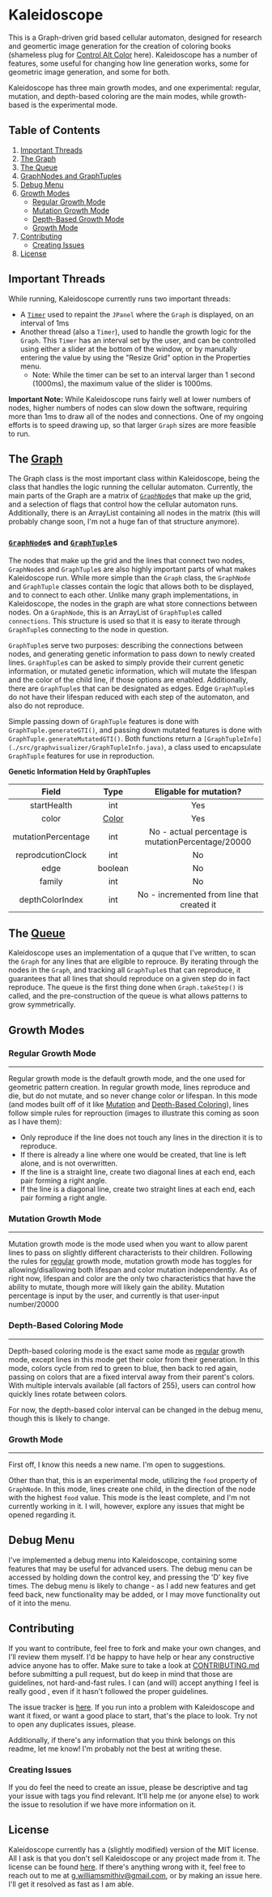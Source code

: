 # Kaleidoscope
This is a Graph-driven grid based cellular automaton, designed for research and geomertic image generation for the creation of coloring 
books (shameless plug for [Control Alt Color](https://www.amazon.com/Control-Alt-Color-Shayne-Alexander/dp/1545421331/ref=sr_1_1?ie=UTF8&qid=1500386753&sr=8-1&keywords=control+alt+color) here). Kaleidoscope has a number of features, some useful for changing how line generation works, some for geometric image generation, and some for both.

Kaleidoscope has three main growth modes, and one experimental: regular, mutation, and depth-based coloring are the main modes, while growth-based is the experimental mode.

## Table of Contents

1. [Important Threads](#important-threads)
2. [The Graph](#the-graph)
3. [The Queue](#the-queue)
4. [GraphNodes and GraphTuples](#graphnodes-and-graphtuples)
5. [Debug Menu](#debug-menu)
6. [Growth Modes](#growth-modes)
   * [Regular Growth Mode](#regular-growth-mode)
   * [Mutation Growth Mode](#mutation-growth-mode)
   * [Depth-Based Growth Mode](#depth-based-growth-mode)
   * [Growth Mode](#growth-mode)
7. [Contributing](#contributing)
   * [Creating Issues](#creating-issues)
8. [License](#license)


## Important Threads

While running, Kaleidoscope currently runs two important threads:
*  A [`Timer`](https://docs.oracle.com/javase/7/docs/api/java/util/Timer.html) used to repaint the `JPanel` where the `Graph` is displayed, on an interval of 1ms
*  Another thread (also a `Timer`), used to handle the growth logic for the `Graph`. This `Timer` has an interval set by the user, and can be controlled using either a slider at the bottom of the window, or by manutally entering the value by using the "Resize Grid" option in the Properties menu.
    * Note: While the timer can be set to an interval larger than 1 second (1000ms), the maximum value of the slider is 
    1000ms.
    
**Important Note:** While Kaleidoscope runs fairly well at lower numbers of nodes, higher numbers of nodes can slow down the software,  requiring more than 1ms to draw all of the nodes and connections. One of my ongoing efforts is to speed drawing up, so that larger `Graph`  sizes are more feasible to run.

## The [Graph](./src/graphvisualizer/Graph.java)

The Graph class is the most important class within Kaleidoscope, being the class that handles the logic running the cellular automaton. Currently, the main parts of the Graph are a matrix of [`GraphNode`](./src/graphvisualizer)s that make up the grid, and a selection of flags that control how the cellular automaton runs. Additionally, there is an ArrayList containing all nodes in the matrix (this will probably change soon, I'm not a huge fan of that structure anymore).

### [`GraphNode`](./src/graphvisualizer/GraphNode.java)s and [`GraphTuple`](./src.graphvisualizer/GraphTuple)s

The nodes that make up the grid and the lines that connect two nodes, `GraphNode`s and `GraphTuple`s are also highly important parts of what makes Kaleidoscope run. While more simple than the `Graph` class, the `GraphNode` and `GraphTuple` classes contain the logic that allows both to be displayed, and to connect to each other. Unlike many graph implementations, in Kaleidoscope, the nodes in the graph are what store connections between nodes. On a `GraphNode`, this is an ArrayList of `GraphTuple`s called `connections`. This structure is used so that it is easy to iterate through `GraphTuple`s connecting to the node in question. 

`GraphTuple`s serve two purposes: describing the connections between nodes, and generating genetic information to pass down to newly created lines. `GraphTuple`s can be asked to simply provide their current genetic information, or mutated genetic information, which will mutate the lifespan and the color of the child line, if those options are enabled. Additionally, there are `GraphTuple`s that can be designated as edges. Edge `GraphTuple`s do not have their lifespan reduced with each step of the automaton, and also do not reproduce.

Simple passing down of `GraphTuple` features is done with `GraphTuple.generateGTI()`, and passing down mutated features is done with `GraphTuple.generateMutatedGTI()`. Both functions return a `[GraphTupleInfo](./src/graphvisualizer/GraphTupleInfo.java)`, a class used to encapsulate `GraphTuple` features for use in reproduction.

**Genetic Information Held by GraphTuples**

 Field | Type | Eligable for mutation?
 :---: | :---: | :---:
 startHealth | int | Yes
 color | [Color](https://docs.oracle.com/javase/7/docs/api/java/awt/Color.html)| Yes
 mutationPercentage | int | No - actual percentage is mutationPercentage/20000
 reprodcutionClock | int | No
 edge | boolean | No
 family | int | No
 depthColorIndex | int | No - incremented from line that created it
 
## The [Queue](./src/graphvisualizer/MyQueue.java)

Kaleidoscope uses an implementation of a quque that I've written, to scan the `Graph` for any lines that are eligible to reprouce. By iterating through the nodes in the `Graph`, and tracking all `GraphTuple`s that can reproduce, it guarantees that all lines that should reproduce on a given step do in fact reproduce. The queue is the first thing done when `Graph.takeStep()` is called, and the pre-construction of the queue is what allows patterns to grow symmetrically. 
 
## Growth Modes
 
### Regular Growth Mode
---

Regular growth mode is the default growth mode, and the one used for geometric pattern creation. In regular growth mode, lines reproduce and die, but do not mutate, and so never change color or lifespan. In this mode (and modes built off of it like [Mutation](#mutation-growth-mode) and [Depth-Based Coloring](#depth-based-coloring-mode)), lines follow simple rules for reprouction (images to illustrate this coming as soon as I have them):
 
 * Only reproduce if the line does not touch any lines in the direction it is to reproduce.
 * If there is already a line where one would be created, that line is left alone, and is not overwritten.
 * If the line is a straight line, create two diagonal lines at each end, each pair forming a right angle.
 * If the line is a diagonal line, create two straight lines at each end, each pair forming a right angle.

### Mutation Growth Mode
---

Mutation growth mode is the mode used when you want to allow parent lines to pass on slightly different characterists to their children. Following the rules for [regular](#regular-growth-mode) growth mode, mutation growth mode has toggles for allowing/disallowing both lifespan and color mutation independently. As of right now, lifespan and color are the only two characteristics that have the ability to mutate, though more will likely gain the ability. Mutation percentage is input by the user, and currently is that user-input number/20000

### Depth-Based Coloring Mode
---

Depth-based coloring mode is the exact same mode as [regular](#regular-growth-mode) growth mode, except lines in this mode get their color from their generation. In this mode, colors cycle from red to green to blue, then back to red again, passing on colors that are a fixed interval away from their parent's colors. With multiple intervals available (all factors of 255), users can control how quickly lines rotate between colors.

For now, the depth-based color interval can be changed in the debug menu, though this is likely to change.

### Growth Mode
---

First off, I know this needs a new name. I'm open to suggestions.

Other than that, this is an experimental mode, utilizing the `food` property of `GraphNode`. In this mode, lines create one child, in the direction of the node with the highest `food` value. This mode is the least complete, and I'm not currently working in it. I will, however, explore any issues that might be opened regarding it.

## Debug Menu

I've implemented a debug menu into Kaleidoscope, containing some features that may be useful for advanced users. The debug menu can be accessed by holding down the control key, and pressing the 'D' key five times. The debug menu is likely to change - as I add new features and get feed back, new functionality may be added, or I may move functionality out of it into the menu.

## Contributing

If you want to contribute, feel free to fork and make your own changes, and I'll review them myself. I'd be happy to have help or hear any constructive advice anyone has to offer. Make sure to take a look at [CONTRIBUTING.md](./CONTRIBUTING.md) before submitting a pull request, but do keep in mind that those are guidelines, not hard-and-fast rules. I can (and will) accept anything I feel is really good , even if it hasn't followed the proper guidelines.

The issue tracker is [here](https://github.com/gwilliamsmith/GraphVisualizer/issues). If you run into a problem with Kaleidoscope and want it fixed, or want a good place to start, that's the place to look. Try not to open any duplicates issues, please.

Additionally, if there's any information that you think belongs on this readme, let me know! I'm probably not the best at writing these.

### Creating Issues

If you do feel the need to create an issue, please be descriptive and tag your issue with tags you find relevant. It'll help me (or anyone else) to work the issue to resolution if we have more information on it.

## License

Kaleidoscope currently has a (slightly modified) version of the MIT license. All I ask is that you don't sell Kaleidoscope or any project made from it. The license can be found [here](./license). If there's anything wrong with it, feel free to reach out to me at g.williamsmithiv@gmail.com, or by making an issue here. I'll get it resolved as fast as I am able.
